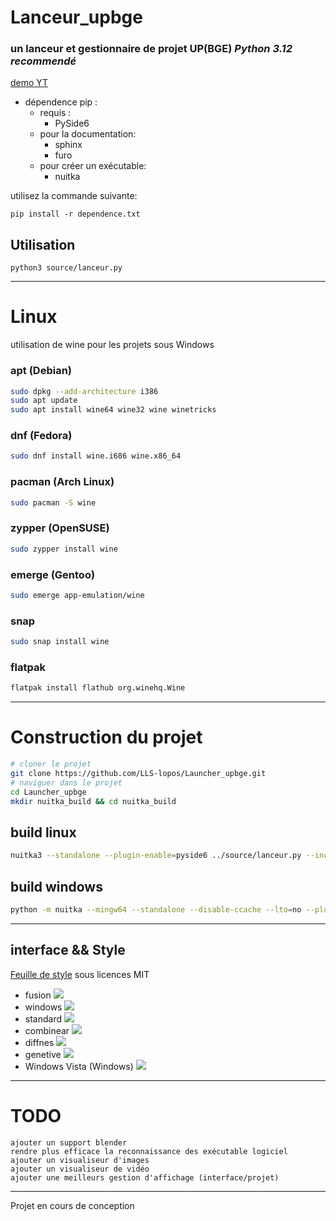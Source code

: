 # Lanceur_upbge
### un lanceur et gestionnaire de projet UP(BGE) *Python 3.12 recommendé*

[demo YT](https://www.youtube.com/watch?v=n0BAvpPFKBU)

- dépendence pip :
    - requis :
        - PySide6
    - pour la documentation:
        - sphinx
        - furo
    - pour créer un exécutable:
        - nuitka

utilisez la commande suivante:
```
pip install -r dependence.txt
```

## Utilisation

```
python3 source/lanceur.py
```
---
# Linux
utilisation de wine pour les projets sous Windows

### apt (Debian)
```bash
sudo dpkg --add-architecture i386
sudo apt update
sudo apt install wine64 wine32 wine winetricks
```
### dnf (Fedora)
```bash
sudo dnf install wine.i686 wine.x86_64
```
### pacman (Arch Linux)
```bash
sudo pacman -S wine
```
### zypper (OpenSUSE)
```bash
sudo zypper install wine
```
### emerge (Gentoo)
```bash
sudo emerge app-emulation/wine
```
### snap
```bash
sudo snap install wine
```
### flatpak
```bash
flatpak install flathub org.winehq.Wine
```
---
# Construction du projet
```bash
# cloner le projet
git clone https://github.com/LLS-lopos/Launcher_upbge.git
# naviguer dans le projet
cd Launcher_upbge
mkdir nuitka_build && cd nuitka_build
```

## build linux
```bash
nuitka3 --standalone --plugin-enable=pyside6 ../source/lanceur.py --include-data-dir=../source/data/icone=./data/icone --include-data-files=../source/Scripts/*.py=./Scripts/ --include-data-dir=../source/style=./style --include-package=GUI --include-package=program --include-package=Biblio
```
## build windows
```bash
python -m nuitka --mingw64 --standalone --disable-ccache --lto=no --plugin-enable=pyside6 --include-package=PIL ../source/lanceur.py --include-data-dir=../source/data/icone=./data/icone --include-data-files=../source/Scripts/*.py=./Scripts/ --include-data-dir=../source/style=./style --include-package=GUI --include-package=program --include-package=Biblio --verbose
```
---
## interface && Style
[Feuille de style](https://qss-stock.devsecstudio.com/index.php) sous licences MIT
- fusion
![](./info/img-1.jpg)
- windows
![](./info/theme-windows.jpeg)
- standard
![](./info/theme-standard.jpeg)
- combinear
![](./info/theme-combinear.jpeg)
- diffnes
![](./info/theme-diffnes.jpeg)
- genetive
![](./info/theme-genetive.jpeg)
- Windows Vista (Windows)
![](./info/theme-windows-vista.png)
---
# TODO

    ajouter un support blender
    rendre plus efficace la reconnaissance des exécutable logiciel
    ajouter un visualiseur d'images
    ajouter un visualiseur de vidéo
    ajouter une meilleurs gestion d'affichage (interface/projet)
---
Projet en cours de conception